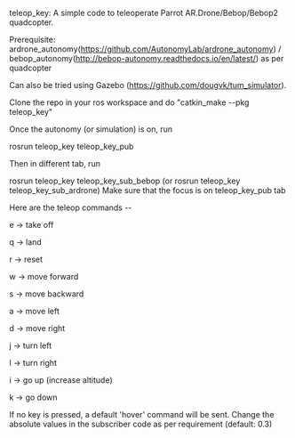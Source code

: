 teleop_key: A simple code to teleoperate Parrot AR.Drone/Bebop/Bebop2 quadcopter.

Prerequisite: ardrone_autonomy(https://github.com/AutonomyLab/ardrone_autonomy) / bebop_autonomy(http://bebop-autonomy.readthedocs.io/en/latest/) as per quadcopter

Can also be tried using Gazebo (https://github.com/dougvk/tum_simulator).

Clone the repo in your ros workspace and do "catkin_make --pkg teleop_key"

Once the autonomy (or simulation) is on, run

rosrun teleop_key teleop_key_pub

Then in different tab, run

rosrun teleop_key teleop_key_sub_bebop (or rosrun teleop_key teleop_key_sub_ardrone)
Make sure that the focus is on teleop_key_pub tab

Here are the teleop commands --

e -> take off

q -> land

r -> reset

w -> move forward

s -> move backward

a -> move left

d -> move right

j -> turn left

l -> turn right

i -> go up (increase altitude)

k -> go down

If no key is pressed, a default 'hover' command will be sent. Change the absolute values in the subscriber code as per requirement (default: 0.3)
